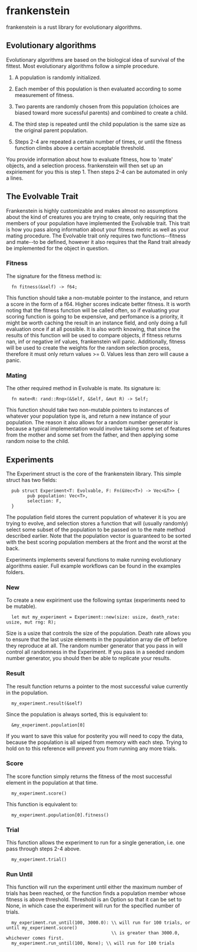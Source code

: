 # frankenstein
frankenstein is a rust library for evolutionary algorithms.

## Evolutionary algorithms 
Evolutionary algorithms are based on the biological idea of survival of the fittest. Most evolutionary algorithms follow a simple procedure. 
   1. A population is randomly initialized. 
    
   2. Each member of this population is then evaluated according to some measurement of fitness. 
    
   3. Two parents are randomly chosen from this population (choices are biased toward more sucessful parents) and combined to create a child.
    
   4. The third step is repeated until the child population is the same size as the original parent population.
   
   5. Steps 2-4 are repeated a certain number of times, or until the fitness function climbs above a certain acceptable threshold. 
    
You provide information about how to evaluate fitness, how to 'mate' objects, and a selection process. frankenstein will then set up an expiriement for you this is step 1. Then steps 2-4 can be automated in only a lines.

## The Evolvable Trait
Frankenstein is highly customizable and makes almost no assumptions about the kind of creatures you are trying to create, only requiring that the members of your population have implemented the Evolvable trait.  This trait is how you pass along information about your fitness metric as well as your mating procedure. The Evolvable trait only requires two functions--fitness and mate--to be defined, however it also requires that the Rand trait already be implemented for the object in question.

### Fitness
The signature for the fitness method is:

      fn fitness(&self) -> f64;

This function should take a non-mutable pointer to the instance, and return a score in the form of a f64. Higher scores indicate better fitness. It is worth noting that the fitness function will be called often, so if evaluating your scoring function is going to be expensive, and perfomance is a priority, it might be worth caching the result in an instance field, and only doing a full evaluation once if at all possible. It is also worth knowing, that since the results of this function will be used to compare objects, if fitness returns nan, inf or negative inf values, frankenstein will panic. Additionally, fitness will be used to create the weights for the random selection process, therefore it must only return values >= 0. Values less than zero will cause a panic.

### Mating
The other required method in Evolvable is mate. Its signature is:

      fn mate<R: rand::Rng>(&Self, &Self, &mut R) -> Self;
      
This function should take two non-mutable pointers to instances of whatever your population type is, and return a new instance of your population. The reason it also allows for a random number generator is because a typical implementation would involve taking some set of features from the mother and some set from the father, and then applying some random noise to the child.

## Experiments
The Experiment struct is the core of the frankenstein library. This simple struct has two fields:

      pub struct Experiment<T: Evolvable, F: Fn(&Vec<T>) -> Vec<&T>> {
            pub population: Vec<T>,
            selection: F,
      }

The population field stores the current population of whatever it is you are trying to evolve, and selection stores a function that will (usually randomly) select some subset of the population to be passed on to the mate method described earlier. Note that the population vector is guaranteed to be sorted with the best scoring population members at the front and the worst at the back.

Experiments implements several functions to make running evolutionary algorithms easier. Full example workflows can be found in the examples folders.

### New
To create a new expiriment use the following syntax (experiments need to be mutable).

      let mut my_experiment = Experiment::new(size: usize, death_rate: usize, mut rng: R);

Size is a usize that controls the size of the population. Death rate allows you to ensure that the last usize elements in the population array die off before they reproduce at all. The random number generator that you pass in will control all randomness in the Experiment. If you pass in a seeded random number generator, you should then be able to replicate your results.

### Result
The result function returns a pointer to the most successful value currently in the population.

      my_experiment.result(&self)
      
Since the population is always sorted, this is equivalent to:

      &my_experiment.population[0]

If you want to save this value for posterity you will need to copy the data, because the population is all wiped from memory with each step. Trying to hold on to this reference will prevent you from running any more trials.

### Score
The score function simply returns the fitness of the most successful element in the population at that time.

      my_experiment.score()
      
This function is equivalent to:

      my_experiment.population[0].fitness()

### Trial
This function allows the experiment to run for a single generation, i.e. one pass through steps 2-4 above.

      my_experiment.trial()
      
### Run Until
This function will run the experiment until either the maximum number of trials has been reached, or the function finds a population member whose fitness is above threshold. Threshold is an Option so that it can be set to None, in which case the experiment will run for the specified number of trials.

      
      my_experiment.run_until(100, 3000.0): \\ will run for 100 trials, or until my_experiment.score() 
                                            \\ is greater than 3000.0, whichever comes first. 
      my_experiment.run_until(100, None); \\ will run for 100 trials
